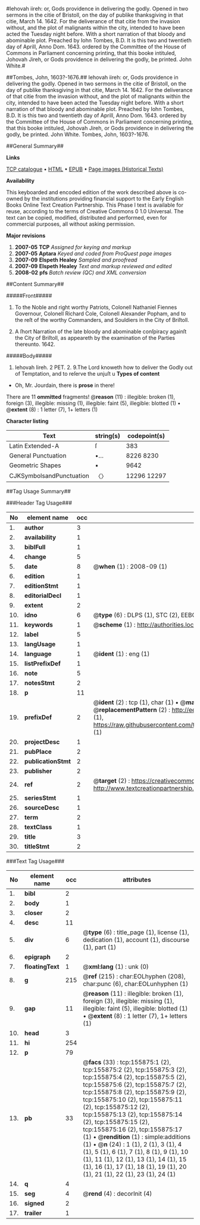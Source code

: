 #Iehovah iireh: or, Gods providence in delivering the godly. Opened in two sermons in the citie of Bristoll, on the day of publike thanksgiving in that citie, March 14. 1642. For the deliverance of that citie from the invasion without, and the plot of malignants within the city, intended to have been acted the Tuesday night before. With a short narration of that bloody and abominable plot. Preached by Iohn Tombes, B.D. It is this two and twentieth day of Aprill, Anno Dom. 1643. ordered by the Committee of the House of Commons in Parliament concerning printing, that this booke intituled, Johovah Jireh, or Gods providence in delivering the godly, be printed. John White.#

##Tombes, John, 1603?-1676.##
Iehovah iireh: or, Gods providence in delivering the godly. Opened in two sermons in the citie of Bristoll, on the day of publike thanksgiving in that citie, March 14. 1642. For the deliverance of that citie from the invasion without, and the plot of malignants within the city, intended to have been acted the Tuesday night before. With a short narration of that bloody and abominable plot. Preached by Iohn Tombes, B.D. It is this two and twentieth day of Aprill, Anno Dom. 1643. ordered by the Committee of the House of Commons in Parliament concerning printing, that this booke intituled, Johovah Jireh, or Gods providence in delivering the godly, be printed. John White.
Tombes, John, 1603?-1676.

##General Summary##

**Links**

[TCP catalogue](http://www.ota.ox.ac.uk/tcp/)  • 
[HTML](http://tei.it.ox.ac.uk/tcp/Texts-HTML/free/A94/A94736.html)  • 
[EPUB](http://tei.it.ox.ac.uk/tcp/Texts-EPUB/free/A94/A94736.epub) • 
[Page images (Historical Texts)](https://data.historicaltexts.jisc.ac.uk/view?pubId=eebo-99859164e&pageId=eebo-99859164e-155875-1)

**Availability**

This keyboarded and encoded edition of the
	       work described above is co-owned by the institutions
	       providing financial support to the Early English Books
	       Online Text Creation Partnership. This Phase I text is
	       available for reuse, according to the terms of Creative
	       Commons 0 1.0 Universal. The text can be copied,
	       modified, distributed and performed, even for
	       commercial purposes, all without asking permission.

**Major revisions**

1. __2007-05__ __TCP__ *Assigned for keying and markup*
1. __2007-05__ __Aptara__ *Keyed and coded from ProQuest page images*
1. __2007-09__ __Elspeth Healey__ *Sampled and proofread*
1. __2007-09__ __Elspeth Healey__ *Text and markup reviewed and edited*
1. __2008-02__ __pfs__ *Batch review (QC) and XML conversion*

##Content Summary##

#####Front#####

1. To the Noble and right worthy
Patriots, Colonell Nathaniel Fiennes Governour,
Colonell Richard Cole, Colonell Alexander
Popham, and to the reſt of the worthy
Commanders, and Souldiers in the
City of Briſtoll.

1. A ſhort Narration of the late bloody and
abominable conſpiracy againſt the City of
Briſtoll, as appeareth by the examination of the
Parties thereunto. 1642.

#####Body#####

1. Iehovah Iireh.
2 PET. 2. 9.The Lord knoweth how to deliver the Godly out of Temptation, and to reſerve the
unjuſt u
**Types of content**

  * Oh, Mr. Jourdain, there is **prose** in there!

There are 11 **ommitted** fragments! 
 @__reason__ (11) : illegible: broken (1), foreign (3), illegible: missing (1), illegible: faint (5), illegible: blotted (1)  •  @__extent__ (8) : 1 letter (7), 1+ letters (1)

**Character listing**


|Text|string(s)|codepoint(s)|
|---|---|---|
|Latin Extended-A|ſ|383|
|General Punctuation|•…|8226 8230|
|Geometric Shapes|▪|9642|
|CJKSymbolsandPunctuation|〈〉|12296 12297|

##Tag Usage Summary##

###Header Tag Usage###

|No|element name|occ|attributes|
|---|---|---|---|
|1.|__author__|3||
|2.|__availability__|1||
|3.|__biblFull__|1||
|4.|__change__|5||
|5.|__date__|8| @__when__ (1) : 2008-09 (1)|
|6.|__edition__|1||
|7.|__editionStmt__|1||
|8.|__editorialDecl__|1||
|9.|__extent__|2||
|10.|__idno__|6| @__type__ (6) : DLPS (1), STC (2), EEBO-CITATION (1), PROQUEST (1), VID (1)|
|11.|__keywords__|1| @__scheme__ (1) : http://authorities.loc.gov/ (1)|
|12.|__label__|5||
|13.|__langUsage__|1||
|14.|__language__|1| @__ident__ (1) : eng (1)|
|15.|__listPrefixDef__|1||
|16.|__note__|5||
|17.|__notesStmt__|2||
|18.|__p__|11||
|19.|__prefixDef__|2| @__ident__ (2) : tcp (1), char (1)  •  @__matchPattern__ (2) : ([0-9\-]+):([0-9IVX]+) (1), (.+) (1)  •  @__replacementPattern__ (2) : http://eebo.chadwyck.com/downloadtiff?vid=$1&page=$2 (1), https://raw.githubusercontent.com/textcreationpartnership/Texts/master/tcpchars.xml#$1 (1)|
|20.|__projectDesc__|1||
|21.|__pubPlace__|2||
|22.|__publicationStmt__|2||
|23.|__publisher__|2||
|24.|__ref__|2| @__target__ (2) : https://creativecommons.org/publicdomain/zero/1.0/ (1), http://www.textcreationpartnership.org/docs/. (1)|
|25.|__seriesStmt__|1||
|26.|__sourceDesc__|1||
|27.|__term__|2||
|28.|__textClass__|1||
|29.|__title__|3||
|30.|__titleStmt__|2||


###Text Tag Usage###

|No|element name|occ|attributes|
|---|---|---|---|
|1.|__bibl__|2||
|2.|__body__|1||
|3.|__closer__|2||
|4.|__desc__|11||
|5.|__div__|6| @__type__ (6) : title_page (1), license (1), dedication (1), account (1), discourse (1), part (1)|
|6.|__epigraph__|2||
|7.|__floatingText__|1| @__xml:lang__ (1) : unk (0)|
|8.|__g__|215| @__ref__ (215) : char:EOLhyphen (208), char:punc (6), char:EOLunhyphen (1)|
|9.|__gap__|11| @__reason__ (11) : illegible: broken (1), foreign (3), illegible: missing (1), illegible: faint (5), illegible: blotted (1)  •  @__extent__ (8) : 1 letter (7), 1+ letters (1)|
|10.|__head__|3||
|11.|__hi__|254||
|12.|__p__|79||
|13.|__pb__|33| @__facs__ (33) : tcp:155875:1 (2), tcp:155875:2 (2), tcp:155875:3 (2), tcp:155875:4 (2), tcp:155875:5 (2), tcp:155875:6 (2), tcp:155875:7 (2), tcp:155875:8 (2), tcp:155875:9 (2), tcp:155875:10 (2), tcp:155875:11 (2), tcp:155875:12 (2), tcp:155875:13 (2), tcp:155875:14 (2), tcp:155875:15 (2), tcp:155875:16 (2), tcp:155875:17 (1)  •  @__rendition__ (1) : simple:additions (1)  •  @__n__ (24) : 1 (1), 2 (1), 3 (1), 4 (1), 5 (1), 6 (1), 7 (1), 8 (1), 9 (1), 10 (1), 11 (1), 12 (1), 13 (1), 14 (1), 15 (1), 16 (1), 17 (1), 18 (1), 19 (1), 20 (1), 21 (1), 22 (1), 23 (1), 24 (1)|
|14.|__q__|4||
|15.|__seg__|4| @__rend__ (4) : decorInit (4)|
|16.|__signed__|2||
|17.|__trailer__|1||
